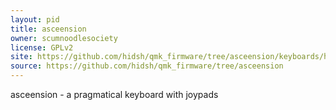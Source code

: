 ```yaml
---
layout: pid
title: asceension
owner: scumnoodlesociety
license: GPLv2
site: https://github.com/hidsh/qmk_firmware/tree/asceension/keyboards/handwired/asceension
source: https://github.com/hidsh/qmk_firmware/tree/asceension
---
```

asceension - a pragmatical keyboard with joypads
